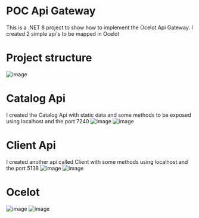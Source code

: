 # POC Api Gateway
This is a .NET 8 project to show how to implement the Ocelot Api Gateway.
I created 2 simple api's to be mapped in Ocelot

# Project structure
![image](https://github.com/user-attachments/assets/562566e1-bfe7-46ce-a4ea-628029638aeb)

# Catalog Api
I created the Catalog Api with static data and some methods to be exposed using localhost and the port 7240
![image](https://github.com/user-attachments/assets/d6f227a2-e052-4c4b-9984-15d7fa1cc992)
![image](https://github.com/user-attachments/assets/5c6b8330-d96b-448a-a1b5-5685a14d8580)

# Client Api
I created another api called Client with some methods using localhost and the port 5138
![image](https://github.com/user-attachments/assets/d678b192-879f-4f7e-a0de-7fb3ef3f5051)
![image](https://github.com/user-attachments/assets/5286090e-ee4d-40de-a573-1424c3c3d5aa)

# Ocelot
![image](https://github.com/user-attachments/assets/d4dab176-4789-4145-9f13-5a0a3f2c32bb)
![image](https://github.com/user-attachments/assets/f8394550-0e92-4e6a-92be-10484919b5b7)

